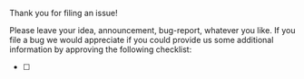 Thank you for filing an issue!

Please leave your idea, announcement, bug-report, whatever you like. If you file a bug we would appreciate if you could provide us some additional information by approving the following checklist:

- [ ] 
